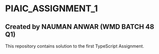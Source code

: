 # PIAIC_ASSIGNMENT_1
## Created by NAUMAN ANWAR (WMD BATCH 48 Q1)
This repository contains solution to the first TypeScript Assignment. 
